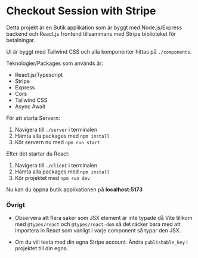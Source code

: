 # Checkout Session with Stripe

Detta projekt är en Butik applikation som är byggt med Node.js/Express backend och React.js frontend tillsammans med Stripe biblioteket för betalningar.

UI är byggt med Tailwind CSS och alla komponenter hittas på `./components`.

Teknologier/Packages som används är:

- React.js/Typescript
- Stripe
- Express
- Cors
- Tailwind CSS
- Async Await

För att starta Servern:

1. Navigera till `./server` i terminalen
2. Hämta alla packages med `npm install`
3. Kör servern nu med `npm run start`

Efter det startar du React:

1. Navigera till `./client` i terminalen
2. Hämta alla packages med `npm install`
3. Kör projektet med `npm run dev`

Nu kan du öppna butik applikationen på
**localhost:5173**

### Övrigt

- Observera att flera saker som JSX element är inte typade då Vite tillkom med `@types/react` och `@types/react-dom`  så det räcker bara med att 
importera in React som vanligt i varje component så typar den JSX.

- Om du vill testa med din egna Stripe account. Ändra `publishable_key` i projektet till din egna.